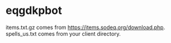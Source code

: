 # eqgdkpbot
items.txt.gz comes from https://items.sodeq.org/download.php.
spells_us.txt comes from your client directory.